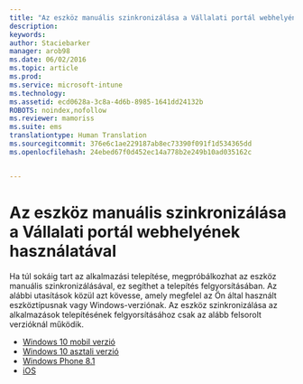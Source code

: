 ```yaml
---
title: "Az eszköz manuális szinkronizálása a Vállalati portál webhelyének használatával | Microsoft Intune"
description: 
keywords: 
author: Staciebarker
manager: arob98
ms.date: 06/02/2016
ms.topic: article
ms.prod: 
ms.service: microsoft-intune
ms.technology: 
ms.assetid: ecd0628a-3c8a-4d6b-8985-1641dd24132b
ROBOTS: noindex,nofollow
ms.reviewer: mamoriss
ms.suite: ems
translationtype: Human Translation
ms.sourcegitcommit: 376e6c1ae229187ab8ec73390f091f1d534365dd
ms.openlocfilehash: 24ebed67f0d452ec14a778b2e249b10ad035162c


---
```



# Az eszköz manuális szinkronizálása a Vállalati portál webhelyének használatával

Ha túl sokáig tart az alkalmazási telepítése, megpróbálkozhat az eszköz manuális szinkronizálásával, ez segíthet a telepítés felgyorsításában. Az alábbi utasítások közül azt kövesse, amely megfelel az Ön által használt eszköztípusnak vagy Windows-verziónak. Az eszköz szinkronizálása az alkalmazások telepítésének felgyorsításához csak az alább felsorolt verzióknál működik.

* [Windows 10 mobil verzió](sync-your-device-manually-windows.md#windows-10-mobile)
* [Windows 10 asztali verzió](sync-your-device-manually-windows.md#windows-10-desktop)
* [Windows Phone 8.1](sync-your-device-manually-windows.md#windows-phone-8-1)
* [iOS](sync-your-device-manually-ios.md)





<!--HONumber=Jul16_HO3-->


